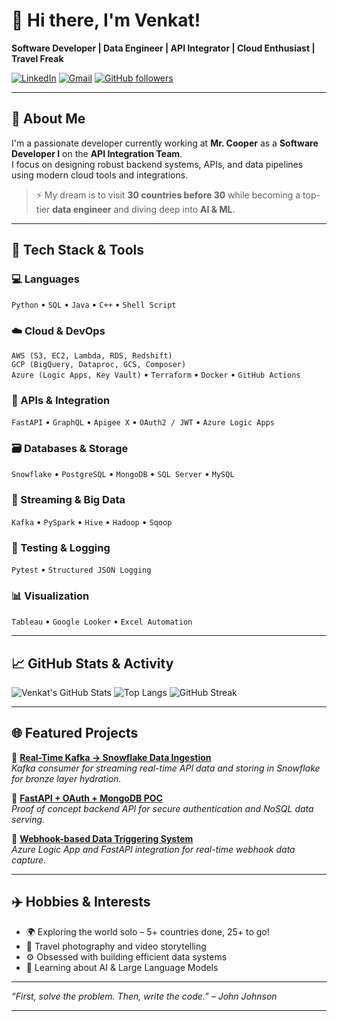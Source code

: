 # 👋 Hi there, I'm Venkat!

**Software Developer | Data Engineer | API Integrator | Cloud Enthusiast | Travel Freak**

[![LinkedIn](https://img.shields.io/badge/LinkedIn-blue?logo=linkedin&logoColor=white&style=flat)](https://www.linkedin.com/in/venkataramana7/)
[![Gmail](https://img.shields.io/badge/Email-D14836?logo=gmail&logoColor=white&style=flat)](mailto:venkataramana1801@gmail.com)
[![GitHub followers](https://img.shields.io/github/followers/venkatk1801?label=Follow&style=social)](https://github.com/venkatk1801)

---

## 🚀 About Me

I'm a passionate developer currently working at **Mr. Cooper** as a **Software Developer I** on the **API Integration Team**.  
I focus on designing robust backend systems, APIs, and data pipelines using modern cloud tools and integrations.  

> ⚡ My dream is to visit **30 countries before 30** while becoming a top-tier **data engineer** and diving deep into **AI & ML**.

---

## 🧰 Tech Stack & Tools

### 💻 Languages  
`Python` • `SQL` • `Java` • `C++` • `Shell Script`

### ☁️ Cloud & DevOps  
`AWS (S3, EC2, Lambda, RDS, Redshift)`  
`GCP (BigQuery, Dataproc, GCS, Composer)`  
`Azure (Logic Apps, Key Vault)` • `Terraform` • `Docker` • `GitHub Actions`

### 🔗 APIs & Integration  
`FastAPI` • `GraphQL` • `Apigee X` • `OAuth2 / JWT` • `Azure Logic Apps`

### 🗃️ Databases & Storage  
`Snowflake` • `PostgreSQL` • `MongoDB` • `SQL Server` • `MySQL`

### 🔄 Streaming & Big Data  
`Kafka` • `PySpark` • `Hive` • `Hadoop` • `Sqoop`

### 🧪 Testing & Logging  
`Pytest` • `Structured JSON Logging`

### 📊 Visualization  
`Tableau` • `Google Looker` • `Excel Automation`

---

## 📈 GitHub Stats & Activity

![Venkat's GitHub Stats](https://github-readme-stats.vercel.app/api?username=venkatk1801&show_icons=true&theme=radical)
![Top Langs](https://github-readme-stats.vercel.app/api/top-langs/?username=venkatk1801&layout=compact&theme=radical)
![GitHub Streak](https://streak-stats.demolab.com/?user=venkatk1801&theme=radical&hide_border=true)

---

## 🌐 Featured Projects

🚀 **[Real-Time Kafka → Snowflake Data Ingestion](https://github.com/venkatk1801)**  
*Kafka consumer for streaming real-time API data and storing in Snowflake for bronze layer hydration.*

🔐 **[FastAPI + OAuth + MongoDB POC](https://github.com/venkatk1801)**  
*Proof of concept backend API for secure authentication and NoSQL data serving.*

📡 **[Webhook-based Data Triggering System](https://github.com/venkatk1801)**  
*Azure Logic App and FastAPI integration for real-time webhook data capture.*

---

## ✈️ Hobbies & Interests

- 🌍 Exploring the world solo – 5+ countries done, 25+ to go!
- 📸 Travel photography and video storytelling
- ⚙️ Obsessed with building efficient data systems
- 🤖 Learning about AI & Large Language Models

---

_“First, solve the problem. Then, write the code.” – John Johnson_

---
